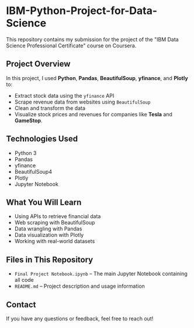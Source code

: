 # IBM-Python-Project-for-Data-Science

This repository contains my submission for the project of the "IBM Data Science Professional Certificate" course on Coursera.

## Project Overview

In this project, I used **Python**, **Pandas**, **BeautifulSoup**, **yfinance**, and **Plotly** to:

- Extract stock data using the `yfinance` API
- Scrape revenue data from websites using `BeautifulSoup`
- Clean and transform the data
- Visualize stock prices and revenues for companies like **Tesla** and **GameStop**.

## Technologies Used

- Python 3
- Pandas
- yfinance
- BeautifulSoup4
- Plotly
- Jupyter Notebook

## What You Will Learn

- Using APIs to retrieve financial data
- Web scraping with BeautifulSoup
- Data wrangling with Pandas
- Data visualization with Plotly
- Working with real-world datasets

## Files in This Repository

- `Final Project Notebook.ipynb` – The main Jupyter Notebook containing all code
- `README.md` – Project description and usage information

## Contact

If you have any questions or feedback, feel free to reach out!

